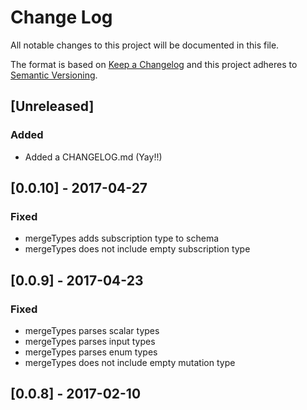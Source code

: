 # Change Log
All notable changes to this project will be documented in this file.

The format is based on [Keep a Changelog](http://keepachangelog.com/)
and this project adheres to [Semantic Versioning](http://semver.org/).

## [Unreleased]
### Added
- Added a CHANGELOG.md (Yay!!)

## [0.0.10] - 2017-04-27
### Fixed
- mergeTypes adds subscription type to schema
- mergeTypes does not include empty subscription type

## [0.0.9] - 2017-04-23
### Fixed
- mergeTypes parses scalar types
- mergeTypes parses input types
- mergeTypes parses enum types
- mergeTypes does not include empty mutation type

## [0.0.8] - 2017-02-10
